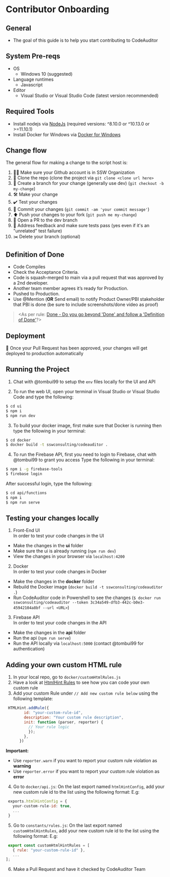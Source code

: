 # Contributor Onboarding

## General

 - The goal of this guide is to help you start contributing to CodeAuditor

## System Pre-reqs

 - OS
    - Windows 10 (suggested)
 - Language runtimes
    - Javascript
 - Editor
    - Visual Studio or Visual Studio Code (latest version recommended)
    
## Required Tools
- Install nodejs via [NodeJs](https://nodejs.org/en/) (required versions: ^8.10.0 or ^10.13.0 or >=11.10.1)
- Install Docker for Windows via [Docker for Windows](https://docs.docker.com/docker-for-windows/)

## Change flow

The general flow for making a change to the script host is:
1. 👍🏻 Make sure your Github account is in SSW Organization
2. 🍴 Clone the repo (clone the project via `git clone <clone url here>`
3. 🌳 Create a branch for your change (generally use dev) (`git checkout -b my-change`)
4. 🛠 Make your change
5. ✔️ Test your changes
6. 📌 Commit your changes (`git commit -am 'your commit message'`)
6. ⬆️ Push your changes to your fork (`git push me my-change`)
7. 💌 Open a PR to the dev branch
8. 📢 Address feedback and make sure tests pass (yes even if it's an "unrelated" test failure)
9. ✂️ Delete your branch (optional) 

## Definition of Done

- Code Compiles
- Check the Acceptance Criteria.
- Code is squash-merged to main via a pull request that was approved by a 2nd developer.
- Another team member agrees it’s ready for Production.
- Pushed to Production.
- Use @Mention (**OR** Send email) to notify Product Owner/PBI stakeholder that PBI is done (be sure to include screenshots/done video as proof) 

> <As per rule: [Done - Do you go beyond 'Done' and follow a 'Definition of Done'](https://rules.ssw.com.au/done-do-you-go-beyond-done-and-follow-a-definition-of-done)?>

## Deployment

🚀 Once your Pull Request has been approved, your changes will get deployed to production automatically

## Running the Project

1. Chat with @tombui99 to setup the `env` files locally for the UI and API

2. To run the web UI, open your terminal in Visual Studio or Visual Studio Code and type the following:  
``` bash
$ cd ui
$ npm i
$ npm run dev
```

3. To build your docker image, first make sure that Docker is running then type the following in your terminal:
``` bash
$ cd docker
$ docker build -t sswconsulting/codeauditor .
```

4. To run the Firebase API, first you need to login to Firebase, chat with @tombui99 to grant you access
Type the following in your terminal:
``` bash
$ npm i -g firebase-tools
$ firebase login
```
After successful login, type the following:
``` bash
$ cd api/functions
$ npm i
$ npm run serve
```

## Testing your changes locally 
1. Front-End UI  
In order to test your code changes in the UI
- Make the changes in the **ui** folder
- Make sure the ui is already running (`npm run dev`)
- View the changes in your browser via `localhost:4200`

2. Docker  
In order to test your code changes in Docker 
- Make the changes in the **docker** folder
- Rebuild the Docker image (`docker build -t sswconsulting/codeauditor .`)
- Run CodeAuditor code in Powershell to see the changes (`$ docker run sswconsulting/codeauditor --token 3c34a549-dfb3-442c-b0e3-45942104a8bf --url <URL>`) 

3. Firebase API  
In order to test your code changes in the API
- Make the changes in the **api** folder
- Run the api (`npm run serve`)
- Run the API locally via `localhost:5000` (contact @tombui99 for authentication)

## Adding your own custom HTML rule
1. In your local repo, go to ```docker/customHtmlRules.js```
2. Have a look at [HtmlHint Rules](https://github.com/htmlhint/HTMLHint/tree/master/src/core/rules) to see how you can code your own custom rule
3. Add your custom Rule under ```// Add new custom rule below``` using the following template:
```javascript
 HTMLHint.addRule({
        id: "your-custom-rule-id",
        description: "Your custom rule description",
        init: function (parser, reporter) {
          // Your rule logic
          });
        },
      })
```
**Important:** 
- Use ``` reporter.warn ``` if you want to report your custom rule violation as **warning**
- Use ``` reporter.error ``` if you want to report your custom rule violation as **error**
4. Go to ```docker/api.js```: On the last export named ```htmlHintConfig```, add your new custom rule id to the list using the following format:
E.g: 
```javascript
 exports.htmlHintConfig = {
   your-custom-rule-id: true,
   ...
 }
```
5. Go to ```constants/rules.js```: On the last export named ```customHtmlHintRules```, add your new custom rule id to the list using the following format:
E.g: 
```javascript
 export const customHtmlHintRules = [
   { rule: "your-custom-rule-id" },	
   ...
];
```
6. Make a Pull Request and have it checked by CodeAuditor Team
